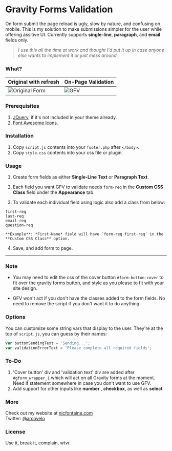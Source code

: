 
# Gravity Forms Validation 
  
    
On form submit the page reload is ugly, slow by nature, and confusing on mobile. This is my solution to make submissions simpler for the user while offering assitive UI. Currently supports **single-line**, **paragraph**, and **email** fields only.
  
>*I use this all the time at work and thought I'd put it up in case anyone else wants to implement it or just mess around.*
  
  
### What?
  
| Original with refresh | On-Page Validation |
| --- | --- |
|   ![Original Form](https://nicfontaine.com/images/web_form_validation_gif_02.gif)   |     ![GFV](https://nicfontaine.com/images/web_form_validation_gif_01.gif)   |
  
### Prerequisites
1. [JQuery](https://developers.google.com/speed/libraries/#jquery), if it's not included in your theme already.
2. [Font Awesome Icons](http://fontawesome.io/get-started/).

### Installation
1. Copy `script.js` contents into your `footer.php` after `</body>`.
2. Copy `style.css` contents into your css file or plugin.

### Usage
1. Create form fields as either **Single-Line Text** or **Paragraph Text**.
  
2. Each field you want GFV to validate needs `form-req` in the **Custom CSS Class** field under the **Appearance** tab.
  
3. To validate each individual field using logic also add a class from below:  
  
  `first-req`  
  `last-req`  
  `email-req`  
  `question-req`  
  
    **Example**: *First-Name* field will have `form-req first-req` in the **Custom CSS Class** option.
  
4. Save, and add form to page.
  
---
  
### Note
- You may need to edit the css of the cover button `#form-button-cover` to fit over the gravity forms button, and style as you please to fit with your site design.
  
- GFV won't act if you don't have the classes added to the form fields. No need to remove the script if you don't want it to do anything.
  
### Options
You can customize some string vars that display to the user. They're at the top of `script.js`, you can guess by their names:
```javascript
var buttonSendingText = 'Sending...';  
var validationErrorText = 'Please complete all required fields';
```

### To-Do
1. 'Cover button' div and 'validation text' div are added after `#gform_wrapper_1` which will act on all Gravity forms at the moment. Need if statement somewhere in case you don't want to use GFV.
2. Add support for other inputs like **number** , **checkbox**, as well as **select**

### More
Check out my website at [nicfontaine.com](https://nicfontaine.com)  
Twitter: [@arcovelo](https://twitter.com/ArcoVelo)

### License
Use it, break it, complain, wtvr.
